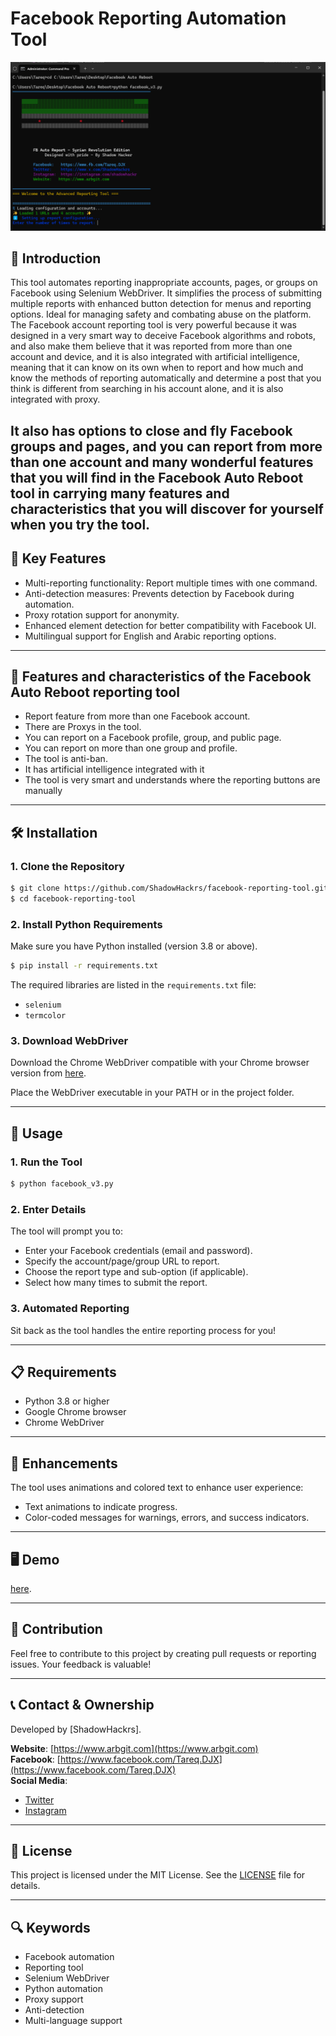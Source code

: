 # Facebook Reporting Automation Tool

![Logo](https://github.com/ShadowHackrs/Facebook-Reporting-Automation-Tool/blob/435830cdad6e56400ff9c24845f9d876bbab7e99/Screenshot%202024-12-12%20182316.png)


## 🌟 Introduction
This tool automates reporting inappropriate accounts, pages, or groups on Facebook using Selenium WebDriver. It simplifies the process of submitting multiple reports with enhanced button detection for menus and reporting options. Ideal for managing safety and combating abuse on the platform.
The Facebook account reporting tool is very powerful because it was designed in a very smart way to deceive Facebook algorithms and robots, and also make them believe that it was reported from more than one account and device, and it is also integrated with artificial intelligence, meaning that it can know on its own when to report and how much and know the methods of reporting automatically and determine a post that you think is different from searching in his account alone, and it is also integrated with proxy.

It also has options to close and fly Facebook groups and pages, and you can report from more than one account and many wonderful features that you will find in the Facebook Auto Reboot tool in carrying many features and characteristics that you will discover for yourself when you try the tool.
---

## 🔑 Key Features
- Multi-reporting functionality: Report multiple times with one command.
- Anti-detection measures: Prevents detection by Facebook during automation.
- Proxy rotation support for anonymity.
- Enhanced element detection for better compatibility with Facebook UI.
- Multilingual support for English and Arabic reporting options.

---
## 🔑 Features and characteristics of the Facebook Auto Reboot reporting tool
- Report feature from more than one Facebook account.
- There are Proxys in the tool.
- You can report on a Facebook profile, group, and public page.
- You can report on more than one group and profile.
- The tool is anti-ban.
- It has artificial intelligence integrated with it
- The tool is very smart and understands where the reporting buttons are manually
---

## 🛠️ Installation

### 1. Clone the Repository
```bash
$ git clone https://github.com/ShadowHackrs/facebook-reporting-tool.git
$ cd facebook-reporting-tool
```

### 2. Install Python Requirements
Make sure you have Python installed (version 3.8 or above).

```bash
$ pip install -r requirements.txt
```

The required libraries are listed in the `requirements.txt` file:
- `selenium`
- `termcolor`

### 3. Download WebDriver
Download the Chrome WebDriver compatible with your Chrome browser version from [here](https://sites.google.com/chromium.org/driver/downloads?authuser=0).

Place the WebDriver executable in your PATH or in the project folder.

---

## 🚀 Usage

### 1. Run the Tool
```bash
$ python facebook_v3.py
```

### 2. Enter Details
The tool will prompt you to:
- Enter your Facebook credentials (email and password).
- Specify the account/page/group URL to report.
- Choose the report type and sub-option (if applicable).
- Select how many times to submit the report.

### 3. Automated Reporting
Sit back as the tool handles the entire reporting process for you!

---

## 📋 Requirements
- Python 3.8 or higher
- Google Chrome browser
- Chrome WebDriver

---

## 🎨 Enhancements
The tool uses animations and colored text to enhance user experience:
- Text animations to indicate progress.
- Color-coded messages for warnings, errors, and success indicators.

---

## 🖥️ Demo
[here](https://www.arbgit.com/2024/12/facebook-auto-reboot.html).

---

## 🤝 Contribution
Feel free to contribute to this project by creating pull requests or reporting issues. Your feedback is valuable!

---

## 📞 Contact & Ownership
Developed by [ShadowHackrs].

**Website**: [https://www.arbgit.com](https://www.arbgit.com)  
**Facebook**: [https://www.facebook.com/Tareq.DJX](https://www.facebook.com/Tareq.DJX)   
**Social Media**:  
- [Twitter](https://x.com/ShadowHackrs)  
- [Instagram](https://www.instagram.com/shadowhackr)

---

## 📜 License
This project is licensed under the MIT License. See the [LICENSE](LICENSE) file for details.

---

## 🔍 Keywords
- Facebook automation
- Reporting tool
- Selenium WebDriver
- Python automation
- Proxy support
- Anti-detection
- Multi-language support
